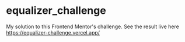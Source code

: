 # equalizer_challenge

My solution to this Frontend Mentor's challenge. See the result live here  https://equalizer-challenge.vercel.app/
